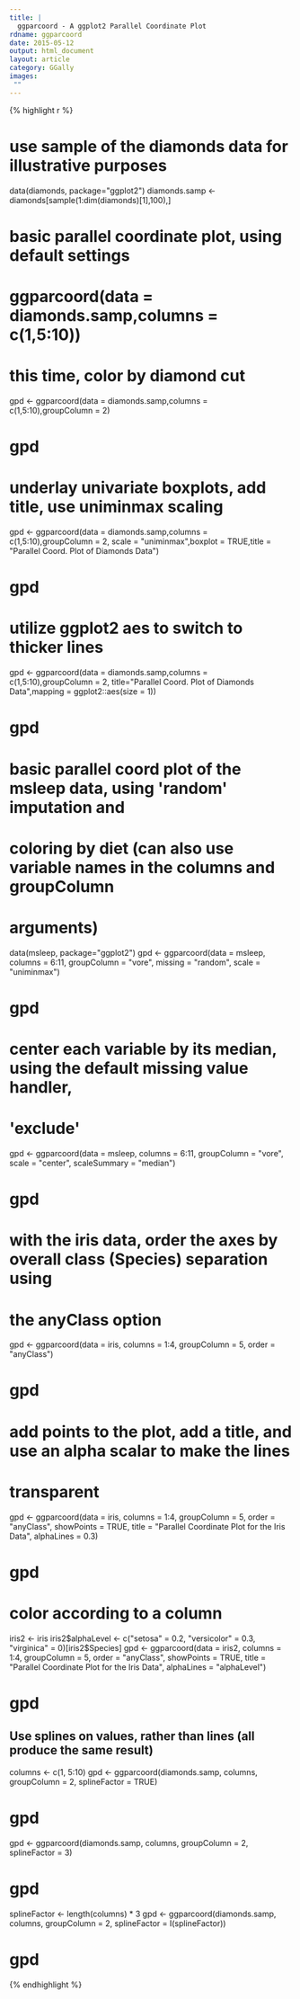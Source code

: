 ```yaml
---
title: |
  ggparcoord - A ggplot2 Parallel Coordinate Plot
rdname: ggparcoord
date: 2015-05-12
output: html_document
layout: article
category: GGally
images:
 ""
---
```





{% highlight r %}
# use sample of the diamonds data for illustrative purposes
data(diamonds, package="ggplot2")
diamonds.samp <- diamonds[sample(1:dim(diamonds)[1],100),]

# basic parallel coordinate plot, using default settings
# ggparcoord(data = diamonds.samp,columns = c(1,5:10))

# this time, color by diamond cut
gpd <- ggparcoord(data = diamonds.samp,columns = c(1,5:10),groupColumn = 2)
# gpd

# underlay univariate boxplots, add title, use uniminmax scaling
gpd <- ggparcoord(data = diamonds.samp,columns = c(1,5:10),groupColumn = 2,
  scale = "uniminmax",boxplot = TRUE,title = "Parallel Coord. Plot of Diamonds Data")
# gpd

# utilize ggplot2 aes to switch to thicker lines
gpd <- ggparcoord(data = diamonds.samp,columns = c(1,5:10),groupColumn = 2,
  title="Parallel Coord. Plot of Diamonds Data",mapping = ggplot2::aes(size = 1))
# gpd

# basic parallel coord plot of the msleep data, using 'random' imputation and
# coloring by diet (can also use variable names in the columns and groupColumn
# arguments)
data(msleep, package="ggplot2")
gpd <- ggparcoord(data = msleep, columns = 6:11, groupColumn = "vore", missing =
  "random", scale = "uniminmax")
# gpd

# center each variable by its median, using the default missing value handler,
# 'exclude'
gpd <- ggparcoord(data = msleep, columns = 6:11, groupColumn = "vore", scale =
  "center", scaleSummary = "median")
# gpd

# with the iris data, order the axes by overall class (Species) separation using
# the anyClass option
gpd <- ggparcoord(data = iris, columns = 1:4, groupColumn = 5, order = "anyClass")
# gpd

# add points to the plot, add a title, and use an alpha scalar to make the lines
# transparent
gpd <- ggparcoord(data = iris, columns = 1:4, groupColumn = 5, order = "anyClass",
  showPoints = TRUE, title = "Parallel Coordinate Plot for the Iris Data",
  alphaLines = 0.3)
# gpd

# color according to a column
iris2 <- iris
iris2$alphaLevel <- c("setosa" = 0.2, "versicolor" = 0.3, "virginica" = 0)[iris2$Species]
gpd <- ggparcoord(data = iris2, columns = 1:4, groupColumn = 5, order = "anyClass",
  showPoints = TRUE, title = "Parallel Coordinate Plot for the Iris Data",
  alphaLines = "alphaLevel")
# gpd

## Use splines on values, rather than lines (all produce the same result)
columns <- c(1, 5:10)
gpd <- ggparcoord(diamonds.samp, columns, groupColumn = 2, splineFactor = TRUE)
# gpd
gpd <- ggparcoord(diamonds.samp, columns, groupColumn = 2, splineFactor = 3)
# gpd
splineFactor <- length(columns) * 3
gpd <- ggparcoord(diamonds.samp, columns, groupColumn = 2, splineFactor = I(splineFactor))
# gpd
{% endhighlight %}
